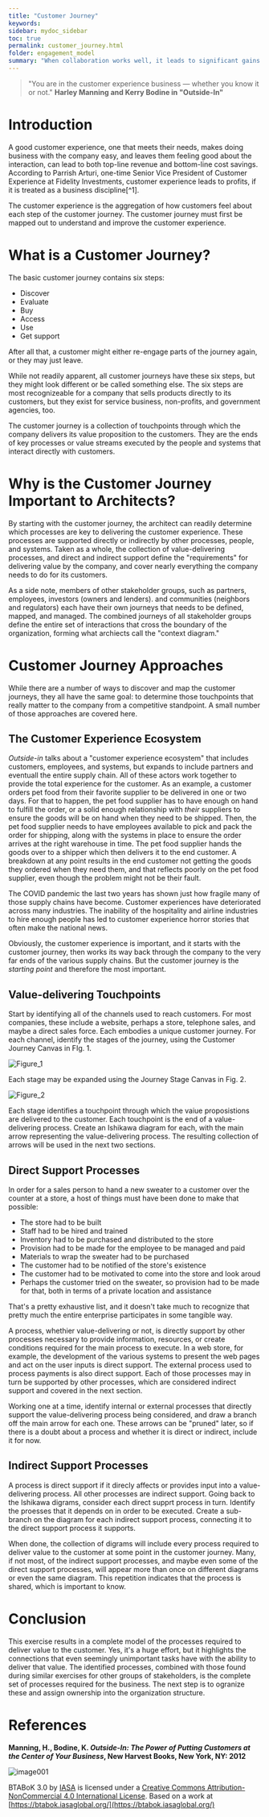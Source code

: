 ```yaml
---
title: "Customer Journey"
keywords: 
sidebar: mydoc_sidebar
toc: true
permalink: customer_journey.html
folder: engagement_model
summary: "When collaboration works well, it leads to significant gains in productivity and provides vital access to skills, experience and knowledge."
---
```


> "You are in the customer experience business &mdash; whether you know it or not."
> **Harley Manning and Kerry Bodine in "Outside-In"**

# Introduction

A good customer experience, one that meets their needs, makes doing business with the company easy, and leaves them feeling good about the interaction, can lead to both top-line revenue and bottom-line cost savings. According to Parrish Arturi, one-time Senior Vice President of Customer Experience at Fidelity Investments, customer experience leads to profits, if it is treated as a business discipline[^1].

The customer experience is the aggregation of how customers feel about each step of the customer journey. The customer journey must first be mapped out to understand and improve the customer experience.

# What is a Customer Journey?

The basic customer journey contains six steps:

- Discover
- Evaluate
- Buy
- Access
- Use
- Get support

After all that, a customer might either re-engage parts of the journey again, or they may just leave.

While not readily apparent, all customer journeys have these six steps, but they might look different or be called something else. The six steps are most recognizeable for a company that sells products directly to its customers, but they exist for service business, non-profits, and government agencies, too.

The customer journey is a collection of touchpoints through which the company delivers its value proposition to the customers. They are the ends of key processes or value streams executed by the people and systems that interact directly with customers.

# Why is the Customer Journey Important to Architects?

By starting with the customer journey, the architect can readily determine which processes are key to delivering the customer experience. These processes are supported directly or indirectly by other processes, people, and systems. Taken as a whole, the collection of value-delivering processes, and direct and indirect support define the "requirements" for delivering value by the company, and cover nearly everything the company needs to do for its customers. 

As a side note, members of other stakeholder groups, such as partners, employees, investors (owners and lenders). and communities (neighbors and regulators) each have their own journeys that needs to be defined, mapped, and managed. The combined journeys of all stakeholder groups define the entire set of interactions that cross the boundary of the organization, forming what archiects call the "context diagram."

# Customer Journey Approaches

While there are a number of ways to discover and map the customer journeys, they all have the same goal: to determine those touchpoints that really matter to the company from a competitive standpoint. A small number of those approaches are covered here.

## The Customer Experience Ecosystem

*Outside-in* talks about a "customer experience ecosystem" that includes customers, employees, and systems, but expands to include partners and eventuall the entire supply chain. All of these actors work together to provide the total experience for the customer. As an example, a customer orders pet food from their favorite supplier to be delivered in one or two days. For that to happen, the pet food supplier has to have enough on hand to fulfill the order, or a solid enough relationship with *their* suppliers to ensure the goods will be on hand when they need to be shipped. Then, the pet food supplier needs to have employees available to pick and pack the order for shipping, along with the systems in place to ensure the order arrives at the right warehouse in time. The pet food supplier hands the goods over to a shipper which then delivers it to the end customer. A breakdown at any point results in the end customer not getting the goods they ordered when they need them, and that reflects poorly on the pet food supplier, even though the problem might not be their fault. 

The COVID pandemic the last two years has shown just how fragile many of those supply chains have become. Customer experiences have deteriorated across many industries. The inability of the hospitality and airline industries to hire enough people has led to customer experience horror stories that often make the national news.

Obviously, the customer experience is important, and it starts with the customer journey, then works its way back through the company to the very far ends of the various supply chains. But the customer journey is the *starting point* and therefore the most important.

## Value-delivering Touchpoints

Start by identifying all of the channels used to reach customers. For most companies, these include a website, perhaps a store, telephone sales, and maybe a direct sales force. Each embodies a unique customer journey. For each channel, identify the stages of the journey, using the Customer Journey Canvas in FIg. 1.

![Figure_1](media/customer_journey_001.jpg)

Each stage may be expanded using the Journey Stage Canvas in Fig. 2.

![Figure_2](media/customer_journey_002.jpg)

Each stage identifies a touchpoint through which the vaiue proposistions are delivered to the customer. Each touchpoint is the end of a value-delivering process. Create an Ishikawa diagram for each, with the main arrow representing the value-delivering process. The resulting collection of arrows will be used in the next two sections.

## Direct Support Processes

In order for a sales person to hand a new sweater to a customer over the counter at a store, a host of things must have been done to make that possible:

- The store had to be built
- Staff had to be hired and trained
- Inventory had to be purchased and distributed to the store
- Provision had to be made for the employee to be managed and paid
- Materials to wrap the sweater had to be purchased
- The customer had to be notified of the store's existence
- The customer had to be motivated to come into the store and look aroud
- Perhaps the customer tried on the sweater, so provision had to be made for that, both in terms of a private location and assistance

That's a pretty exhaustive list, and it doesn't take much to recognize that pretty much the entire enterprise participates in some tangible way.

A process, whethier value-delivering or not, is directly support by other processes necessary to provide information, resources, or create conditions required for the main process to execute. In a web store, for example, the development of the various systems to present the web pages and act on the user inputs is direct support. The external process used to process payments is also direct support. Each of those processes may in turn be supported by other processes, which are considered indirect support and covered in the next section.

Working one at a time, identify internal or external processes that directly support the value-delivering process being considered, and draw a branch off the main arrow for each one. These arrows can be "pruned" later, so if there is a doubt about a process and whether it is direct or indirect, include it for now.

## Indirect Support Processes

A process is direct support if it direcly affects or provides input into a value-delivering process. All other processes are indirect support. Going back to the Ishikawa digrams, consider each direct supprt process in turn. Identify the proesses that it depends on in order to be executed. Create a sub-branch on the diagram for each indirect support process, connecting it to the direct support process it supports. 

When done, the collection of digrams will include every process required to deliver value to the customer at some point in the customer journey. Many, if not most, of the indirect support processes, and maybe even some of the direct support processes, will appear more than once on different diagrams or even the same diagram. This repetition indicates that the process is shared, which is important to know.

# Conclusion

This exercise results in a complete model of the processes required to deliver value to the customer. Yes, it's a huge effort, but it highlights the connections that even seemingly unimportant tasks have with the ability to deliver that value. The identified processes, combined with those found during similar exercises for other groups of stakeholders, is the complete set of processes required for the business. The next step is to ogranize these and assign ownership into the organization structure. 

# References

**Manning, H., Bodine, K. *Outside-In: The Power of Putting Customers at the Center of Your Business*, New Harvest Books, New York, NY: 2012**

![image001](media/by-nc.png)

BTABoK 3.0 by [IASA](https://iasaglobal.org/) is licensed under a [Creative Commons Attribution-NonCommercial 4.0 International License](http://creativecommons.org/licenses/by-nc/4.0/). Based on a work at [https://btabok.iasaglobal.org/](https://btabok.iasaglobal.org/)